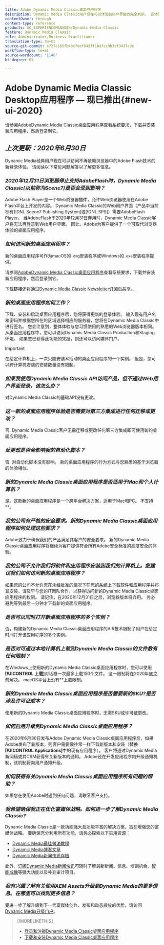 ```yaml
---
title: Adobe Dynamic Media Classic桌面应用程序
description: Dynamic Media Classic用户现在可以体验到用户界面的完全刷新。 该体验提供更新的登录并提供指向宝贵资源的链接，此更新不再依赖浏览器中的AdobeFlash技术。
contentOwner: rbrough
content-type: reference
products: SG_EXPERIENCEMANAGER/Dynamic-Media-Classic
feature: Dynamic Media Classic
role: Administrator,Business Practitioner
translation-type: tm+mt
source-git-commit: e727c1b5fb43c7def842ff1bafcc8b3ef3437cde
workflow-type: tm+mt
source-wordcount: '1146'
ht-degree: 0%

---
```



# Adobe Dynamic Media Classic Desktop应用程序 — 现已推出{#new-ui-2020}

请参阅[AdobeDynamic Media Classic桌面应用程序](/help/dynamic-media-classic-desktop-app.md)查看系统要求，下载并安装新应用程序，然后登录到它。

## _上次更新：2020年6月30日_

Dynamic Media经典用户现在可以访问不再依赖浏览器中的Adobe Flash技术的新登录体验。 请阅读以下常见问题解答以了解更多信息。

### **_2020年12月31日浏览器停止支持AdobeFlash时，Dynamic Media Classic(以前称为Scene7)是否会受到影响？_**

Adobe Flash Player是一个Web浏览器插件，允许Web浏览器使用在Adobe Flash平台上开发的内容。 Dynamic Media Classic的Web用户界面（产品中当前标有[!DNL Scene7 Publishing System]或[!DNL SPS]）需要AdobeFlash Player。 当AdobeFlash于2020年12月31日弃用时，Dynamic Media Classic客户将无法再登录到Web用户界面。 因此，Adobe为客户提供了一个可取代浏览器体验的桌面应用程序。

### **_如何访问新的桌面应用程序？_**

新的桌面应用程序可作为macOS的`.dmg`安装程序或Windows的`.exe`安装程序提供。

请参阅[AdobeDynamic Media Classic桌面应用程序](/help/dynamic-media-classic-desktop-app.md)查看系统要求，下载并安装新应用程序，然后登录到它。

下载链接还将通过[Dynamic Media Classic Newsletter订阅页共享。](https://www.adobe.com/subscription/dynamic-media-newsletter.html)

### **_新的桌面应用程序如何工作？_**

下载、安装和启动桌面应用程序后，您将获得更新的登录体验。 输入现有用户名和密码并根据您所在的区域选择相应的服务器，您将在Dynamic Media Classic中进行签名。 您会注意到，整体体验与您习惯使用的熟悉的Web浏览器版本相同。 从桌面应用程序中，您可以访问Dynamic Media Classic Production和Staging环境。 如果您已获得此功能的凭据，则还可以访问媒体门户。

>[!IMPORTANT]
>
>在给定计算机上，一次只能安装&#x200B;*和*&#x200B;活动的桌面应用程序的一个实例。 但是，您可以跨计算机安装的安装数量没有限制。

### **_如果我使用Dynamic Media Classic API访问产品，但不通过Web用户界面登录，该怎么办？_**

对Dynamic Media Classic的基础API没有更改。

### **_这一新的桌面应用程序体验是否需要对第三方集成进行任何迁移或更改？_**

否. Dynamic Media Classic客户无需迁移或更改任何第三方集成即可使用新的桌面应用程序。

### **_此更改是否会影响我的自动化脚本？_**

否. 对自动化脚本没有影响。 新的桌面应用程序的行为方式与您熟悉的基于浏览器的体验相似。

### **_新的Dynamic Media Classic桌面应用程序是否适用于Mac和个人计算机？_**

是。这款新的桌面应用程序是一个跨平台解决方案，适用于Mac和PC。 不支持&#x200B;**。

### **_我的公司有严格的安全要求。新的Dynamic Media Classic桌面应用程序如何处理这些要求？_**

Adobe致力于确保我们的产品满足其客户的安全要求。 新的Dynamic Media Classic桌面应用程序将继续为客户提供符合所有Adobe安全标准的高度安全的体验。

### **_我的公司不允许我们将软件和应用程序安装到我们的计算机上。您建议我们如何访问新的桌面应用程序？_**

如果您的公司不允许您在未经批准的情况下在您的系统上下载软件和应用程序并将其安装，请及早与您的IT团队合作，以获得访问新的Dynamic Media Classic桌面应用程序的权限。 请记住，在2020年12月31日之后，浏览器版本将弃用。 务必避免等到最后一分钟才下载新的桌面应用程序。

### **_是否可以同时打开新桌面应用程序的多个实例？_**

否，构建新的Dynamic Media Classic桌面应用程序的AIR技术限制了用户在给定时间打开该应用程序的多个实例。

### **_是否对可通过本地计算机上载到Dynamic Media Classic的文件数有任何限制？_**

在Windows上使用新的Dynamic Media Classic桌面应用程序时，您可以使用&#x200B;**[!UICONTROL 上载]**&#x200B;对话框一次最多上载150个文件。 这一限制将在2020年底之前解决。 macOS平台上没有&#x200B;**&#x200B;上载限制。

### **_新的Dynamic Media Classic桌面应用程序是否需要新的SKU?是否涉及许可证成本？_**

使用新的Dynamic Media Classic桌面应用程序时，无需SKU或许可证更改。

### **_如何启用升级到Dynamic Media Classic桌面应用程序？_**

在2020年6月30日发布Adobe Dynamic Media Classic桌面应用程序后，如果Adobe发布了新版本，则客户需要像往常一样下载新版本和安装（替换&#x200B;**[!UICONTROL Applications]**&#x200B;中的现有应用程序）。 客户将通过Dynamic Media新闻稿或其CSM获得有关新版本的通知。 Adobe还在开发应用程序内升级通知机制，该机制将向用户通知升级。

### **_如何获得有关Dynamic Media Classic桌面应用程序所有问题的帮助？_**

如果您在使用Adobe时遇到任何问题，请联系客户支持。

### **_我希望确保我正在优化富媒体战略。如何进一步了解Dynamic Media Classic?_**

Dynamic Media Classic是一款功能强大且功能丰富的解决方案，旨在增强您的富媒体战略。 要确保充分利用所有功能，请务必探索以下实用资源：

* [Dynamic Media最佳做法教程](https://experienceleague.adobe.com/docs/experience-manager-learn/dynamic-media-classic-tutorial/overview.html)
* [Dynamic Media博客文章](https://theblog.adobe.com/tag/dynamic-media/)
* [Dynamic Media新闻快讯存档](https://experienceleague.adobe.com/docs/dynamic-media-classic/using/dynamic-media-newsletter.html)

此外，[订阅Dynamic Media新闻快讯](https://www.adobe.com/subscription/dynamic-media-newsletter.html)可随时了解最新新闻、信息、培训机会、[智能成像](https://experienceleague.adobe.com/docs/experience-manager-65/assets/dynamic/imaging-faq.html#dynamic)等强大功能以及补充审计项目。

### **_我有兴趣了解有关使用AEM Assets升级到Dynamic Media的更多信息。在哪里可以找到更多信息？_**

要进一步了解升级到下一代富媒体创作、发布和动态投放的优势，请访问[Dynamic Media升级门户](http://exploreadobe.com/dynamic-media-upgrade/)。

>[!MORELIKETHIS]
>
>* [登录和注销Dynamic Media Classic桌面应用程序](/help/signing-out.md)
>* [下载和安装Dynamic Media Classic桌面应用程序](/help/dynamic-media-classic-desktop-app.md)



<!-- SAVE - OLD LINK TO BEST PRACTICES GUIDE IN PDF https://www.adobe.com/content/dam/www/us/en/marketing/experience-manager-assets/dynamic-media/adobe-dynamic-media-classic-best-practices-guide.pdf -->

